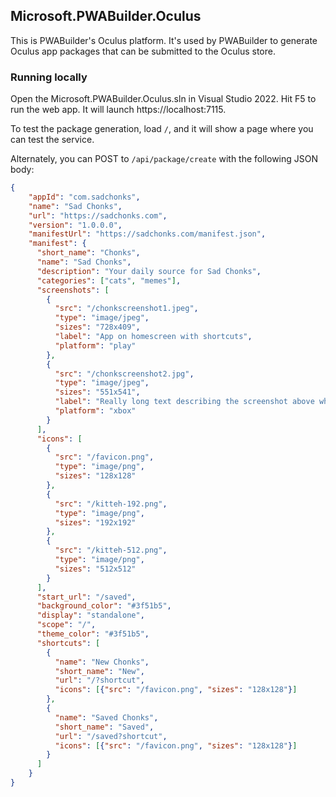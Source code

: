 ﻿## Microsoft.PWABuilder.Oculus

This is PWABuilder's Oculus platform. It's used by PWABuilder to generate Oculus app packages that can be submitted to the Oculus store.

### Running locally

Open the Microsoft.PWABuilder.Oculus.sln in Visual Studio 2022. Hit F5 to run the web app. It will launch https://localhost:7115.

To test the package generation, load `/`, and it will show a page where you can test the service.

Alternately, you can POST to `/api/package/create` with the following JSON body:

```json
{
	"appId": "com.sadchonks",
	"name": "Sad Chonks",
	"url": "https://sadchonks.com",
	"version": "1.0.0.0",
	"manifestUrl": "https://sadchonks.com/manifest.json",
	"manifest": {
      "short_name": "Chonks",
      "name": "Sad Chonks",
      "description": "Your daily source for Sad Chonks",
      "categories": ["cats", "memes"],
      "screenshots": [
        {
          "src": "/chonkscreenshot1.jpeg",
          "type": "image/jpeg",
          "sizes": "728x409",
          "label": "App on homescreen with shortcuts",
          "platform": "play"
        },
        {
          "src": "/chonkscreenshot2.jpg",
          "type": "image/jpeg",
          "sizes": "551x541",
          "label": "Really long text describing the screenshot above which is basically a picture showing the app being long pressed on Android and the WebShortcuts popping out",
          "platform": "xbox"
        }
      ],
      "icons": [
        {
          "src": "/favicon.png",
          "type": "image/png",
          "sizes": "128x128"
        },
        {
          "src": "/kitteh-192.png",
          "type": "image/png",
          "sizes": "192x192"
        },
        {
          "src": "/kitteh-512.png",
          "type": "image/png",
          "sizes": "512x512"
        }
      ],
      "start_url": "/saved",
      "background_color": "#3f51b5",
      "display": "standalone",
      "scope": "/",
      "theme_color": "#3f51b5",
      "shortcuts": [
        {
          "name": "New Chonks",
          "short_name": "New",
          "url": "/?shortcut",
          "icons": [{"src": "/favicon.png", "sizes": "128x128"}]
        },
        {
          "name": "Saved Chonks",
          "short_name": "Saved",
          "url": "/saved?shortcut",
          "icons": [{"src": "/favicon.png", "sizes": "128x128"}]
        }
      ]
    }
}

```